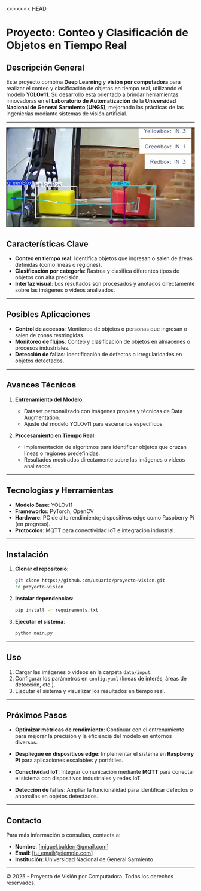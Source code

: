 <<<<<<< HEAD
# Proyecto: Conteo y Clasificación de Objetos en Tiempo Real

## Descripción General
Este proyecto combina **Deep Learning** y **visión por computadora** para realizar el conteo y clasificación de objetos en tiempo real, utilizando el modelo **YOLOv11**. Su desarrollo está orientado a brindar herramientas innovadoras en el **Laboratorio de Automatización** de la **Universidad Nacional de General Sarmiento (UNGS)**, mejorando las prácticas de las ingenierías mediante sistemas de visión artificial.

---

![Conteo objetis](reports\figures\imgReadme.jpg)


## Características Clave
- **Conteo en tiempo real**: Identifica objetos que ingresan o salen de áreas definidas (como líneas o regiones).
- **Clasificación por categoría**: Rastrea y clasifica diferentes tipos de objetos con alta precisión.
- **Interfaz visual**: Los resultados son procesados y anotados directamente sobre las imágenes o videos analizados.

---

## Posibles Aplicaciones
- **Control de accesos**: Monitoreo de objetos o personas que ingresan o salen de zonas restringidas.
- **Monitoreo de flujos**: Conteo y clasificación de objetos en almacenes o procesos industriales.
- **Detección de fallas**: Identificación de defectos o irregularidades en objetos detectados.

---

## Avances Técnicos
1. **Entrenamiento del Modelo**:
   - Dataset personalizado con imágenes propias y técnicas de Data Augmentation.
   - Ajuste del modelo YOLOv11 para escenarios específicos.

2. **Procesamiento en Tiempo Real**:
   - Implementación de algoritmos para identificar objetos que cruzan líneas o regiones predefinidas.
   - Resultados mostrados directamente sobre las imágenes o videos analizados.

---

## Tecnologías y Herramientas
- **Modelo Base**: YOLOv11
- **Frameworks**: PyTorch, OpenCV
- **Hardware**: PC de alto rendimiento; dispositivos edge como Raspberry Pi (en progreso).
- **Protocolos**: MQTT para conectividad IoT e integración industrial.

---

## Instalación
1. **Clonar el repositorio**:
   ```bash
   git clone https://github.com/usuario/proyecto-vision.git
   cd proyecto-vision
   ```

2. **Instalar dependencias**:
   ```bash
   pip install -r requirements.txt
   ```

3. **Ejecutar el sistema**:
   ```bash
   python main.py
   ```

---

## Uso
1. Cargar las imágenes o videos en la carpeta `data/input`.
2. Configurar los parámetros en `config.yaml` (líneas de interés, áreas de detección, etc.).
3. Ejecutar el sistema y visualizar los resultados en tiempo real.

---

## Próximos Pasos
- **Optimizar métricas de rendimiento**:
  Continuar con el entrenamiento para mejorar la precisión y la eficiencia del modelo en entornos diversos.

- **Despliegue en dispositivos edge**:
  Implementar el sistema en **Raspberry Pi** para aplicaciones escalables y portátiles.

- **Conectividad IoT**:
  Integrar comunicación mediante **MQTT** para conectar el sistema con dispositivos industriales y redes IoT.

- **Detección de fallas**:
  Ampliar la funcionalidad para identificar defectos o anomalías en objetos detectados.

---

## Contacto
Para más información o consultas, contacta a:
- **Nombre**: [miguel.balderr@gmail.com]
- **Email**: [tu_email@ejemplo.com]
- **Institución**: Universidad Nacional de General Sarmiento

---

© 2025 - Proyecto de Visión por Computadora. Todos los derechos reservados.




